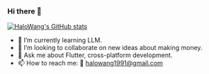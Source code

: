 ### Hi there 👋

<!--
**HaloWang/HaloWang** is a ✨ _special_ ✨ repository because its `README.md` (this file) appears on your GitHub profile.

Here are some ideas to get you started:

- 🔭 I’m currently working on ...
- 🤔 I’m looking for help with ...
- 😄 Pronouns: ...
- ⚡ Fun fact: ...
-->

[![HaloWang's GitHub stats](https://github-readme-stats.vercel.app/api?username=HaloWang)](https://github.com/anuraghazra/github-readme-stats)

- 🌱 I’m currently learning LLM.
- 👯 I’m looking to collaborate on new ideas about making money.
- 💬 Ask me about Flutter, cross-platform development.
- 📫 How to reach me: 📧 halowang1991@gmail.com
